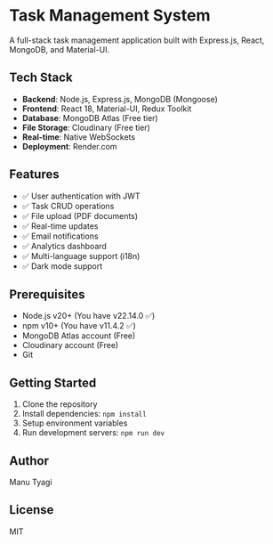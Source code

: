 # Task Management System

A full-stack task management application built with Express.js, React, MongoDB, and Material-UI.

## Tech Stack

- **Backend**: Node.js, Express.js, MongoDB (Mongoose)
- **Frontend**: React 18, Material-UI, Redux Toolkit
- **Database**: MongoDB Atlas (Free tier)
- **File Storage**: Cloudinary (Free tier)
- **Real-time**: Native WebSockets
- **Deployment**: Render.com

## Features

- ✅ User authentication with JWT
- ✅ Task CRUD operations
- ✅ File upload (PDF documents)
- ✅ Real-time updates
- ✅ Email notifications
- ✅ Analytics dashboard
- ✅ Multi-language support (i18n)
- ✅ Dark mode support

## Prerequisites

- Node.js v20+ (You have v22.14.0 ✅)
- npm v10+ (You have v11.4.2 ✅)
- MongoDB Atlas account (Free)
- Cloudinary account (Free)
- Git

## Getting Started

1. Clone the repository
2. Install dependencies: `npm install`
3. Setup environment variables
4. Run development servers: `npm run dev`

## Author

Manu Tyagi

## License

MIT